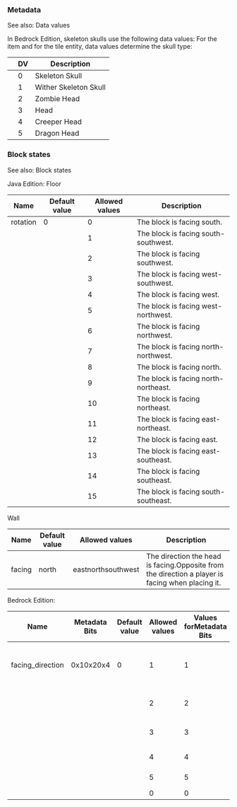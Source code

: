 ### Metadata
See also: Data values

In Bedrock Edition, skeleton skulls use the following data values:
For the item and for the tile entity, data values determine the skull type:

|  | DV | Description           |
|--|----|-----------------------|
|  | 0  | Skeleton Skull        |
|  | 1  | Wither Skeleton Skull |
|  | 2  | Zombie Head           |
|  | 3  | Head                  |
|  | 4  | Creeper Head          |
|  | 5  | Dragon Head           |

### Block states
See also: Block states

Java Edition:
Floor

| Name     | Default value | Allowed values | Description                          |
|----------|---------------|----------------|--------------------------------------|
| rotation | 0             | 0              | The block is facing south.           |
|          |               | 1              | The block is facing south-southwest. |
|          |               | 2              | The block is facing southwest.       |
|          |               | 3              | The block is facing west-southwest.  |
|          |               | 4              | The block is facing west.            |
|          |               | 5              | The block is facing west-northwest.  |
|          |               | 6              | The block is facing northwest.       |
|          |               | 7              | The block is facing north-northwest. |
|          |               | 8              | The block is facing north.           |
|          |               | 9              | The block is facing north-northeast. |
|          |               | 10             | The block is facing northeast.       |
|          |               | 11             | The block is facing east-northeast.  |
|          |               | 12             | The block is facing east.            |
|          |               | 13             | The block is facing east-southeast.  |
|          |               | 14             | The block is facing southeast.       |
|          |               | 15             | The block is facing south-southeast. |

Wall

| Name   | Default value | Allowed values     | Description                                                                                      |
|--------|---------------|--------------------|--------------------------------------------------------------------------------------------------|
| facing | north         | eastnorthsouthwest | The direction the head is facing.Opposite from the direction a player is facing when placing it. |

Bedrock Edition:

| Name             | Metadata Bits | Default value | Allowed values | Values forMetadata Bits | Description                                          |
|------------------|---------------|---------------|----------------|-------------------------|------------------------------------------------------|
| facing_direction | 0x10x20x4     | 0             | 1              | 1                       | On the floor (rotation is stored in the tile entity) |
|                  |               |               | 2              | 2                       | On a wall, facing north                              |
|                  |               |               | 3              | 3                       | On a wall, facing south                              |
|                  |               |               | 4              | 4                       | On a wall, facing east                               |
|                  |               |               | 5              | 5                       | On a wall, facing west                               |
|                  |               |               | 0              | 0                       | Unused                                               |




